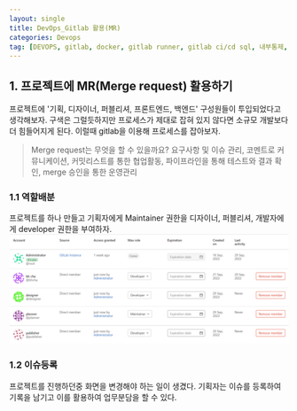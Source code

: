 ```yaml
---
layout: single
title: DevOps_Gitlab 활용(MR)
categories: Devops
tag: [DEVOPS, gitlab, docker, gitlab runner, gitlab ci/cd sql, 내부통제, SQL, gitlab mr]
--- 
```


## 1. 프로젝트에 MR(Merge request) 활용하기
프로젝트에 '기획, 디자이너, 퍼블리셔, 프론트엔드, 백엔드' 구성원들이 투입되었다고 생각해보자. 구색은 그럴듯하지만 프로세스가 
제대로 잡혀 있지 않다면 소규모 개발보다 더 힘들어지게 된다. 이럴때 gitlab을 이용해 프로세스를 잡아보자.

> Merge request는 무엇을 할 수 있을까요?
요구사항 및 이슈 관리, 코멘트로 커뮤니케이션, 커밋리스트를 통한 협업활동, 파이프라인을 통해 테스트와 결과 확인, merge 승인을 통한 운영관리

### 1.1 역할배분
프로젝트를 하나 만들고 기획자에게 Maintainer 권한을 디자이너, 퍼블리셔, 개발자에게 developer 권한을 부여하자.
<img src="../devops/images/img_36.png" /> 

### 1.2 이슈등록
프로젝트를 진행하던중 화면을 변경해야 하는 일이 생겼다. 기획자는 이슈를 등록하여 기록을 남기고 이를 활용하여 업무분담을 할 수 있다.

